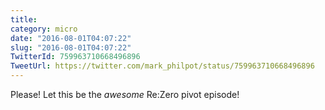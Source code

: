 ```yaml
---
title: 
category: micro
date: "2016-08-01T04:07:22"
slug: "2016-08-01T04:07:22"
TwitterId: 759963710668496896
TweetUrl: https://twitter.com/mark_philpot/status/759963710668496896
---
```


Please! Let this be the _awesome_ Re:Zero pivot episode!
